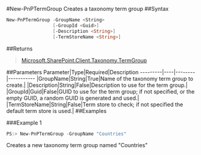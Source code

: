 #New-PnPTermGroup
Creates a taxonomy term group
##Syntax
```powershell
New-PnPTermGroup -GroupName <String>
                 [-GroupId <Guid>]
                 [-Description <String>]
                 [-TermStoreName <String>]
```


##Returns
>[Microsoft.SharePoint.Client.Taxonomy.TermGroup](https://msdn.microsoft.com/en-us/library/microsoft.sharepoint.client.taxonomy.termgroup.aspx)

##Parameters
Parameter|Type|Required|Description
---------|----|--------|-----------
|GroupName|String|True|Name of the taxonomy term group to create.|
|Description|String|False|Description to use for the term group.|
|GroupId|Guid|False|GUID to use for the term group; if not specified, or the empty GUID, a random GUID is generated and used.|
|TermStoreName|String|False|Term store to check; if not specified the default term store is used.|
##Examples

###Example 1
```powershell
PS:> New-PnPTermGroup -GroupName "Countries"
```
Creates a new taxonomy term group named "Countries"

